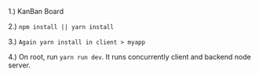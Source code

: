1.) KanBan Board

2.) `npm install || yarn install`

3.) `Again yarn install in client > myapp`

4.) On root, run `yarn run dev`. It runs concurrently client and backend node server. 
